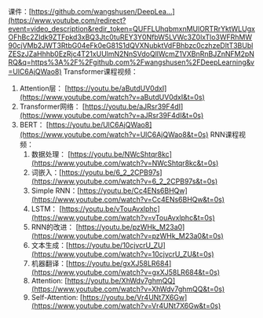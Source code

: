 课件：[https://github.com/wangshusen/DeepLea...](https://www.youtube.com/redirect?event=video_description&redir_token=QUFFLUhqbmxnMUlORTRrYktWLUgxOFhBc2ZIdk9ZTFpkd3xBQ3Jtc0tuREY3Y0NfbW5LVWc3Z0lxTlo3WFRhMW90cjVMb2JWT3RtbG04eFk0eG81S1dQVXNubktVdFBhbzc0czhzeDltT3BUblZESzJZaHhhb0EzRjc4T21xUUlmN2NnSVdoQllWcmZ1VXBnRnBJZnNFM2pNRQ&q=https%3A%2F%2Fgithub.com%2Fwangshusen%2FDeepLearning&v=UlC6AjQWao8) Transformer课程视频： 
1. Attention层： [https://youtu.be/aButdUV0dxI](https://www.youtube.com/watch?v=aButdUV0dxI&t=0s)
2. Transformer网络： [https://youtu.be/aJRsr39F4dI](https://www.youtube.com/watch?v=aJRsr39F4dI&t=0s) 
3. BERT： [https://youtu.be/UlC6AjQWao8](https://www.youtube.com/watch?v=UlC6AjQWao8&t=0s) RNN课程视频： 
	1. 数据处理： [https://youtu.be/NWcShtqr8kc](https://www.youtube.com/watch?v=NWcShtqr8kc&t=0s) 
	2. 词嵌入：[https://youtu.be/6_2_2CPB97s](https://www.youtube.com/watch?v=6_2_2CPB97s&t=0s) 
	3. Simple RNN：[https://youtu.be/Cc4ENs6BHQw](https://www.youtube.com/watch?v=Cc4ENs6BHQw&t=0s) 
	4. LSTM： [https://youtu.be/vTouAvxlphc](https://www.youtube.com/watch?v=vTouAvxlphc&t=0s) 
	5. RNN的改进： [https://youtu.be/pzWHk_M23a0](https://www.youtube.com/watch?v=pzWHk_M23a0&t=0s) 
	6. 文本生成：[https://youtu.be/10cjvcrU_ZU](https://www.youtube.com/watch?v=10cjvcrU_ZU&t=0s) 
	7. 机器翻译：[https://youtu.be/gxXJ58LR684](https://www.youtube.com/watch?v=gxXJ58LR684&t=0s) 
	8. Attention: [https://youtu.be/XhWdv7ghmQQ](https://www.youtube.com/watch?v=XhWdv7ghmQQ&t=0s)
	9. Self-Attention: [https://youtu.be/Vr4UNt7X6Gw](https://www.youtube.com/watch?v=Vr4UNt7X6Gw&t=0s)